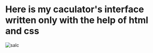 # Here is my caculator's interface written only with the help of html and css
![salc](<backend-20.04.2022/calcInterface/calc.png>)
